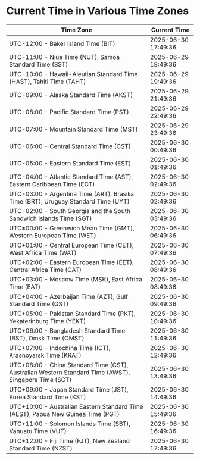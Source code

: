 # Current Time in Various Time Zones

| Time Zone | Current Time |
|-----------|--------------|
| UTC-12:00 - Baker Island Time (BIT) | 2025-06-30 17:49:36 |
| UTC-11:00 - Niue Time (NUT), Samoa Standard Time (SST) | 2025-06-29 18:49:36 |
| UTC-10:00 - Hawaii-Aleutian Standard Time (HAST), Tahiti Time (TAHT) | 2025-06-29 19:49:36 |
| UTC-09:00 - Alaska Standard Time (AKST) | 2025-06-29 21:49:36 |
| UTC-08:00 - Pacific Standard Time (PST) | 2025-06-29 22:49:36 |
| UTC-07:00 - Mountain Standard Time (MST) | 2025-06-29 23:49:36 |
| UTC-06:00 - Central Standard Time (CST) | 2025-06-30 00:49:36 |
| UTC-05:00 - Eastern Standard Time (EST) | 2025-06-30 01:49:36 |
| UTC-04:00 - Atlantic Standard Time (AST), Eastern Caribbean Time (ECT) | 2025-06-30 02:49:36 |
| UTC-03:00 - Argentina Time (ART), Brasília Time (BRT), Uruguay Standard Time (UYT) | 2025-06-30 02:49:36 |
| UTC-02:00 - South Georgia and the South Sandwich Islands Time (SGT) | 2025-06-30 03:49:36 |
| UTC±00:00 - Greenwich Mean Time (GMT), Western European Time (WET) | 2025-06-30 06:49:36 |
| UTC+01:00 - Central European Time (CET), West Africa Time (WAT) | 2025-06-30 07:49:36 |
| UTC+02:00 - Eastern European Time (EET), Central Africa Time (CAT) | 2025-06-30 08:49:36 |
| UTC+03:00 - Moscow Time (MSK), East Africa Time (EAT) | 2025-06-30 08:49:36 |
| UTC+04:00 - Azerbaijan Time (AZT), Gulf Standard Time (GST) | 2025-06-30 09:49:36 |
| UTC+05:00 - Pakistan Standard Time (PKT), Yekaterinburg Time (YEKT) | 2025-06-30 10:49:36 |
| UTC+06:00 - Bangladesh Standard Time (BST), Omsk Time (OMST) | 2025-06-30 11:49:36 |
| UTC+07:00 - Indochina Time (ICT), Krasnoyarsk Time (KRAT) | 2025-06-30 12:49:36 |
| UTC+08:00 - China Standard Time (CST), Australian Western Standard Time (AWST), Singapore Time (SGT) | 2025-06-30 13:49:36 |
| UTC+09:00 - Japan Standard Time (JST), Korea Standard Time (KST) | 2025-06-30 14:49:36 |
| UTC+10:00 - Australian Eastern Standard Time (AEST), Papua New Guinea Time (PGT) | 2025-06-30 15:49:36 |
| UTC+11:00 - Solomon Islands Time (SBT), Vanuatu Time (VUT) | 2025-06-30 16:49:36 |
| UTC+12:00 - Fiji Time (FJT), New Zealand Standard Time (NZST) | 2025-06-30 17:49:36 |
